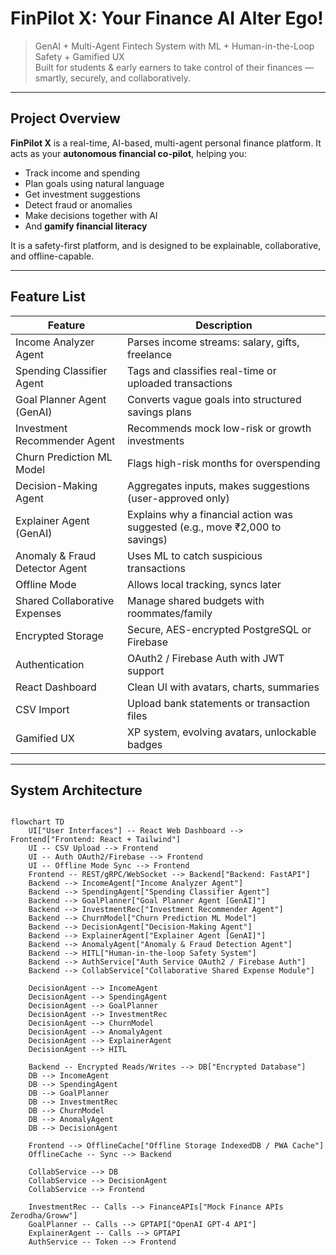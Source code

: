 # FinPilot X: Your Finance AI Alter Ego!

> GenAI + Multi-Agent Fintech System with ML + Human-in-the-Loop Safety + Gamified UX  
> Built for students & early earners to take control of their finances — smartly, securely, and collaboratively.

---

## Project Overview

**FinPilot X** is a real-time, AI-based, multi-agent personal finance platform. It acts as your **autonomous financial co-pilot**, helping you:

- Track income and spending
- Plan goals using natural language
- Get investment suggestions
- Detect fraud or anomalies
- Make decisions together with AI
- And **gamify financial literacy**

It is a safety-first platform, and is designed to be explainable, collaborative, and offline-capable.

---

## Feature List

| Feature                             | Description                                                                 |
|-------------------------------------|-----------------------------------------------------------------------------|
| Income Analyzer Agent               | Parses income streams: salary, gifts, freelance                            |
| Spending Classifier Agent          | Tags and classifies real-time or uploaded transactions                     |
| Goal Planner Agent (GenAI)         | Converts vague goals into structured savings plans                         |
| Investment Recommender Agent       | Recommends mock low-risk or growth investments                             |
| Churn Prediction ML Model          | Flags high-risk months for overspending                                    |
| Decision-Making Agent              | Aggregates inputs, makes suggestions (user-approved only)                  |
| Explainer Agent (GenAI)            | Explains why a financial action was suggested (e.g., move ₹2,000 to savings)|
| Anomaly & Fraud Detector Agent     | Uses ML to catch suspicious transactions                                   |
| Offline Mode                       | Allows local tracking, syncs later                                          |
| Shared Collaborative Expenses      | Manage shared budgets with roommates/family                                |
| Encrypted Storage                  | Secure, AES-encrypted PostgreSQL or Firebase                               |
| Authentication                     | OAuth2 / Firebase Auth with JWT support                                    |
| React Dashboard                    | Clean UI with avatars, charts, summaries                                   |
| CSV Import                         | Upload bank statements or transaction files                                |
| Gamified UX                        | XP system, evolving avatars, unlockable badges                             |

---

## System Architecture

```mermaid

flowchart TD
    UI["User Interfaces"] -- React Web Dashboard --> Frontend["Frontend: React + Tailwind"]
    UI -- CSV Upload --> Frontend
    UI -- Auth OAuth2/Firebase --> Frontend
    UI -- Offline Mode Sync --> Frontend
    Frontend -- REST/gRPC/WebSocket --> Backend["Backend: FastAPI"]
    Backend --> IncomeAgent["Income Analyzer Agent"] 
    Backend --> SpendingAgent["Spending Classifier Agent"] 
    Backend --> GoalPlanner["Goal Planner Agent [GenAI]"] 
    Backend --> InvestmentRec["Investment Recommender Agent"] 
    Backend --> ChurnModel["Churn Prediction ML Model"] 
    Backend --> DecisionAgent["Decision-Making Agent"] 
    Backend --> ExplainerAgent["Explainer Agent [GenAI]"] 
    Backend --> AnomalyAgent["Anomaly & Fraud Detection Agent"] 
    Backend --> HITL["Human-in-the-loop Safety System"] 
    Backend --> AuthService["Auth Service OAuth2 / Firebase Auth"] 
    Backend --> CollabService["Collaborative Shared Expense Module"]

    DecisionAgent --> IncomeAgent 
    DecisionAgent --> SpendingAgent 
    DecisionAgent --> GoalPlanner 
    DecisionAgent --> InvestmentRec 
    DecisionAgent --> ChurnModel 
    DecisionAgent --> AnomalyAgent 
    DecisionAgent --> ExplainerAgent 
    DecisionAgent --> HITL

    Backend -- Encrypted Reads/Writes --> DB["Encrypted Database"]
    DB --> IncomeAgent 
    DB --> SpendingAgent 
    DB --> GoalPlanner 
    DB --> InvestmentRec 
    DB --> ChurnModel 
    DB --> AnomalyAgent 
    DB --> DecisionAgent

    Frontend --> OfflineCache["Offline Storage IndexedDB / PWA Cache"]
    OfflineCache -- Sync --> Backend

    CollabService --> DB 
    CollabService --> DecisionAgent 
    CollabService --> Frontend

    InvestmentRec -- Calls --> FinanceAPIs["Mock Finance APIs Zerodha/Groww"]
    GoalPlanner -- Calls --> GPTAPI["OpenAI GPT-4 API"]
    ExplainerAgent -- Calls --> GPTAPI
    AuthService -- Token --> Frontend


